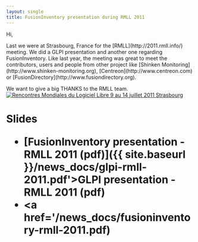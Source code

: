```yaml
---
layout: single
title: FusionInventory presentation during RMLL 2011
---
```


Hi,

<p>
Last we were at Strasbourg, France for the [RMLL](http://2011.rmll.info/) meeting. We did a GLPI presentation and another one regarding FusionInventory. Like last year, the meeting was great to meet the contributors, users and people from other project like [Shinken Monitoring](http://www.shinken-monitoring.org), [Centreon](http://www.centreon.com) or [FusionDirectory](http://www.fusiondirectory.org).
</p>
<p>
We want to give a big THANKS to the RMLL team.
<a href="http://2011.rmll.info/" title="Rencontres Mondiales du Logiciel Libre 2011"><img src="http://2011.rmll.info/IMG/bannieres/logo-RMLL2011-taille-S-sanstexte.png" alt="Rencontres Mondiales du Logiciel Libre 9 au 14 juillet 2011 Strasbourg"></a>
</p>

<h1>Slides</1h>

* [FusionInventory presentation - RMLL 2011 (pdf)]({{ site.baseurl }}/news_docs/glpi-rmll-2011.pdf'>GLPI presentation - RMLL 2011 (pdf)</a>
* <a href='/news_docs/fusioninventory-rmll-2011.pdf)



